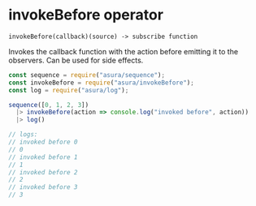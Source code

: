 # invokeBefore operator

`invokeBefore(callback)(source) -> subscribe function`

Invokes the callback function with the action before emitting it to the observers.
Can be used for side effects.

```js
const sequence = require("asura/sequence");
const invokeBefore = require("asura/invokeBefore");
const log = require("asura/log");

sequence([0, 1, 2, 3])
  |> invokeBefore(action => console.log("invoked before", action))
  |> log()

// logs:
// invoked before 0
// 0
// invoked before 1
// 1
// invoked before 2
// 2
// invoked before 3
// 3
```